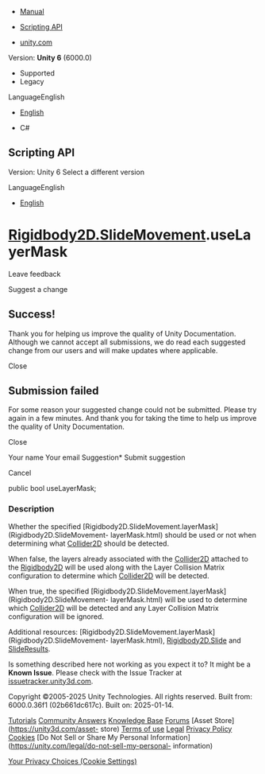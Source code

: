 [ ]()

  * [Manual](../Manual/index.html)
  * [Scripting API](../ScriptReference/index.html)

  * [unity.com](https://unity.com/)

Version: **Unity 6** (6000.0)

  * Supported
  * Legacy

LanguageEnglish

  * [English]()

  * C#

[ ](https://docs.unity3d.com)

## Scripting API

Version: Unity 6 Select a different version

LanguageEnglish

  * [English]()

#  [Rigidbody2D.SlideMovement](Rigidbody2D.SlideMovement.html).useLayerMask

Leave feedback

Suggest a change

## Success!

Thank you for helping us improve the quality of Unity Documentation. Although
we cannot accept all submissions, we do read each suggested change from our
users and will make updates where applicable.

Close

## Submission failed

For some reason your suggested change could not be submitted. Please <a>try
again</a> in a few minutes. And thank you for taking the time to help us
improve the quality of Unity Documentation.

Close

Your name Your email Suggestion* Submit suggestion

Cancel

[ ]()

public bool useLayerMask;

### Description

Whether the specified
[Rigidbody2D.SlideMovement.layerMask](Rigidbody2D.SlideMovement-
layerMask.html) should be used or not when determining what
[Collider2D](Collider2D.html) should be detected.

When false, the layers already associated with the
[Collider2D](Collider2D.html) attached to the [Rigidbody2D](Rigidbody2D.html)
will be used along with the Layer Collision Matrix configuration to determine
which [Collider2D](Collider2D.html) will be detected.  
  
When true, the specified
[Rigidbody2D.SlideMovement.layerMask](Rigidbody2D.SlideMovement-
layerMask.html) will be used to determine which [Collider2D](Collider2D.html)
will be detected and any Layer Collision Matrix configuration will be ignored.  
  
Additional resources:
[Rigidbody2D.SlideMovement.layerMask](Rigidbody2D.SlideMovement-
layerMask.html), [Rigidbody2D.Slide](Rigidbody2D.Slide.html) and
[SlideResults](Rigidbody2D.SlideResults.html).

Is something described here not working as you expect it to? It might be a
**Known Issue**. Please check with the Issue Tracker at
[issuetracker.unity3d.com](https://issuetracker.unity3d.com).

Copyright ©2005-2025 Unity Technologies. All rights reserved. Built from:
6000.0.36f1 (02b661dc617c). Built on: 2025-01-14.

[Tutorials](https://unity3d.com/learn) [Community
Answers](https://answers.unity3d.com) [Knowledge
Base](https://support.unity3d.com/hc/en-us)
[Forums](https://forum.unity3d.com) [Asset Store](https://unity3d.com/asset-
store) [Terms of use](https://docs.unity3d.com/Manual/TermsOfUse.html)
[Legal](https://unity.com/legal) [Privacy
Policy](https://unity.com/legal/privacy-policy)
[Cookies](https://unity.com/legal/cookie-policy) [Do Not Sell or Share My
Personal Information](https://unity.com/legal/do-not-sell-my-personal-
information)

[Your Privacy Choices (Cookie Settings)](javascript:void\(0\);)

